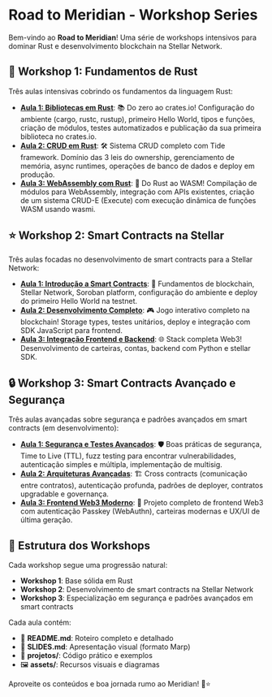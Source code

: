 # Road to Meridian - Workshop Series

Bem-vindo ao **Road to Meridian**! Uma série de workshops intensivos para dominar Rust e desenvolvimento blockchain na Stellar Network.

## 🦀 Workshop 1: Fundamentos de Rust

Três aulas intensivas cobrindo os fundamentos da linguagem Rust:

- **[Aula 1: Bibliotecas em Rust](./workshop-1/aula1/)**: 📚 Do zero ao crates.io! Configuração do ambiente (cargo, rustc, rustup), primeiro Hello World, tipos e funções, criação de módulos, testes automatizados e publicação da sua primeira biblioteca no crates.io.
- **[Aula 2: CRUD em Rust](./workshop-1/aula2/)**: 🛠️ Sistema CRUD completo com Tide framework. Domínio das 3 leis do ownership, gerenciamento de memória, async runtimes, operações de banco de dados e deploy em produção.
- **[Aula 3: WebAssembly com Rust](./workshop-1/aula3/)**: 🚀 Do Rust ao WASM! Compilação de módulos para WebAssembly, integração com APIs existentes, criação de um sistema CRUD-E (Execute) com execução dinâmica de funções WASM usando wasmi.

## ⭐ Workshop 2: Smart Contracts na Stellar

Três aulas focadas no desenvolvimento de smart contracts para a Stellar Network:

- **[Aula 1: Introdução a Smart Contracts](./workshop-2/aula1/)**: 🌟 Fundamentos de blockchain, Stellar Network, Soroban platform, configuração do ambiente e deploy do primeiro Hello World na testnet.
- **[Aula 2: Desenvolvimento Completo](./workshop-2/aula2/)**: 🎮 Jogo interativo completo na blockchain! Storage types, testes unitários, deploy e integração com SDK JavaScript para frontend.
- **[Aula 3: Integração Frontend e Backend](./workshop-2/aula3/)**: 🌐 Stack completa Web3! Desenvolvimento de carteiras, contas, backend com Python e stellar SDK.

## 🔒 Workshop 3: Smart Contracts Avançado e Segurança

Três aulas avançadas sobre segurança e padrões avançados em smart contracts (em desenvolvimento):

- **[Aula 1: Segurança e Testes Avançados](./workshop-3/aula1/)**: 🛡️ Boas práticas de segurança, Time to Live (TTL), fuzz testing para encontrar vulnerabilidades, autenticação simples e múltipla, implementação de multisig.
- **[Aula 2: Arquiteturas Avançadas](./workshop-3/aula2/)**: 🏗️ Cross contracts (comunicação entre contratos), autenticação profunda, padrões de deployer, contratos upgradable e governança.
- **[Aula 3: Frontend Web3 Moderno](./workshop-3/aula3/)**: 🔐 Projeto completo de frontend Web3 com autenticação Passkey (WebAuthn), carteiras modernas e UX/UI de última geração.

## 🚀 Estrutura dos Workshops

Cada workshop segue uma progressão natural:

- **Workshop 1**: Base sólida em Rust
- **Workshop 2**: Desenvolvimento de smart contracts na Stellar Network
- **Workshop 3**: Especialização em segurança e padrões avançados em smart contracts

Cada aula contém:

- 📖 **README.md**: Roteiro completo e detalhado
- 🎯 **SLIDES.md**: Apresentação visual (formato Marp)
- 📁 **projetos/**: Código prático e exemplos
- 🖼️ **assets/**: Recursos visuais e diagramas

Aproveite os conteúdos e boa jornada rumo ao Meridian! 🦀⭐
